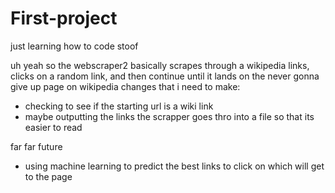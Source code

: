 # First-project
just learning how to code stoof

uh yeah so the webscraper2 basically scrapes through a wikipedia links, clicks on a random link, and then continue until it lands on the never gonna give up page on wikipedia
changes that i need to make:
- checking to see if the starting url is a wiki link
- maybe outputting the links the scrapper goes thro into a file so that its easier to read

far far future 
- using machine learning to predict the best links to click on which will get to the page
